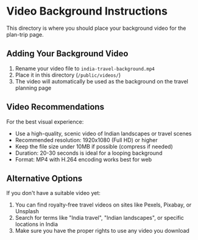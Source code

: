 # Video Background Instructions

This directory is where you should place your background video for the plan-trip page.

## Adding Your Background Video

1. Rename your video file to `india-travel-background.mp4`
2. Place it in this directory (`/public/videos/`)
3. The video will automatically be used as the background on the travel planning page

## Video Recommendations

For the best visual experience:
- Use a high-quality, scenic video of Indian landscapes or travel scenes
- Recommended resolution: 1920x1080 (Full HD) or higher
- Keep the file size under 10MB if possible (compress if needed)
- Duration: 20-30 seconds is ideal for a looping background
- Format: MP4 with H.264 encoding works best for web

## Alternative Options

If you don't have a suitable video yet:
1. You can find royalty-free travel videos on sites like Pexels, Pixabay, or Unsplash
2. Search for terms like "India travel", "Indian landscapes", or specific locations in India
3. Make sure you have the proper rights to use any video you download 